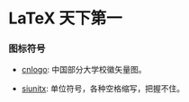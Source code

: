 # LaTeX 天下第一

### 图标符号

- [cnlogo](https://github.com/yuxtech/cnlogo): 中国部分大学校徽矢量图。

- [siunitx](https://www.ctan.org/pkg/siunitx): 单位符号，各种空格缩写，把握不住。
